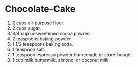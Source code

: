 # Chocolate-Cake
1. 2 cups all-purpose flour.
2. 2 cups sugar.
3. 3/4 cup unsweetened cocoa powder.
4. 2 teaspoons baking powder.
5. 1 1/2 teaspoons baking soda.
6. 1 teaspoon salt.
7. 1 teaspoon espresso powder homemade or store-bought.
8. 1 cup milk buttermilk, almond, or coconut milk.
